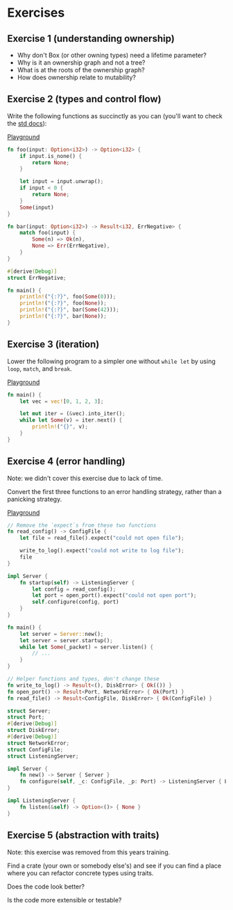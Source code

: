 # Exercises

## Exercise 1 (understanding ownership)

* Why don't Box (or other owning types) need a lifetime parameter?
* Why is it an ownership graph and not a tree?
* What is at the roots of the ownership graph?
* How does ownership relate to mutability?

## Exercise 2 (types and control flow)

Write the following functions as succinctly as you can (you'll want to check the
[std docs](https://doc.rust-lang.org/std/index.html)):

[Playground](https://play.rust-lang.org/?gist=49e62fcba1adfdbe2107fcf20a997b1b&version=nightly&mode=debug&edition=2018)

```rust
fn foo(input: Option<i32>) -> Option<i32> {
    if input.is_none() {
        return None;
    }

    let input = input.unwrap();
    if input < 0 {
        return None;
    }
    Some(input)
}

fn bar(input: Option<i32>) -> Result<i32, ErrNegative> {
    match foo(input) {
        Some(n) => Ok(n),
        None => Err(ErrNegative),
    }
}

#[derive(Debug)]
struct ErrNegative;

fn main() {
    println!("{:?}", foo(Some(0)));
    println!("{:?}", foo(None));
    println!("{:?}", bar(Some(42)));
    println!("{:?}", bar(None));
}
```

## Exercise 3 (iteration)

Lower the following program to a simpler one without `while let` by using `loop`,
`match`, and `break`.

[Playground](https://play.rust-lang.org/?gist=5ae0ae4d5fdad1a90fc49c8b91885507&version=nightly&mode=debug&edition=2018)

```rust
fn main() {
    let vec = vec![0, 1, 2, 3];

    let mut iter = (&vec).into_iter();
    while let Some(v) = iter.next() {
        println!("{}", v);
    }
}
```


## Exercise 4 (error handling)

Note: we didn't cover this exercise due to lack of time.

Convert the first three functions to an error handling strategy, rather than
a panicking strategy.

[Playground](https://play.rust-lang.org/?gist=fa7f507c00a7f720676e1d7a24076de3&version=nightly&mode=debug&edition=2018)

```rust
// Remove the `expect`s from these two functions
fn read_config() -> ConfigFile {
    let file = read_file().expect("could not open file");

    write_to_log().expect("could not write to log file");
    file
}

impl Server {
    fn startup(self) -> ListeningServer {
        let config = read_config();
        let port = open_port().expect("could not open port");
        self.configure(config, port)
    }
}

fn main() {
    let server = Server::new();
    let server = server.startup();
    while let Some(_packet) = server.listen() {
        // ...
    }
}

// Helper functions and types, don't change these
fn write_to_log() -> Result<(), DiskError> { Ok(()) }
fn open_port() -> Result<Port, NetworkError> { Ok(Port) }
fn read_file() -> Result<ConfigFile, DiskError> { Ok(ConfigFile) }

struct Server;
struct Port;
#[derive(Debug)]
struct DiskError;
#[derive(Debug)]
struct NetworkError;
struct ConfigFile;
struct ListeningServer;

impl Server {
    fn new() -> Server { Server }
    fn configure(self, _c: ConfigFile, _p: Port) -> ListeningServer { ListeningServer }
}

impl ListeningServer {
    fn listen(&self) -> Option<()> { None }
}
```


## Exercise 5 (abstraction with traits)

Note: this exercise was removed from this years training.

Find a crate (your own or somebody else's) and see if you can find a place where
you can refactor concrete types using traits.

Does the code look better?

Is the code more extensible or testable?
